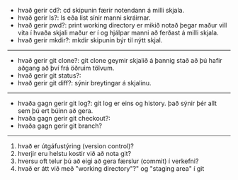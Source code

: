 * hvað gerir cd?: cd skipunin færir notendann á milli skjala.
* hvað gerir ls?: ls eða list sínir manni skráirnar.
* hvað gerir pwd?: print working directory er mikið notað þegar maður vill vita í hvaða skjali maður er í og hjálpar manni að ferðast á milli skjala.
* hvað gerir mkdir?: mkdir skipunin býr til nýtt skjal.
---
* hvað gerir git clone?: git clone geymir skjalið á þannig stað að þú hafir aðgang að því frá öðruim tölvum.
* hvað gerir git status?: 
* hvað gerir git diff?: sýnir breytingar á skjalinu.
---
* hvaða gagn gerir git log?: git log er eins og history. það sýnir þér allt sem þú ert búinn að gera.
* hvaða gagn gerir git checkout?:
* hvaða gagn gerir git branch?
---
1. hvað er útgáfustýring (version control)?
2. hverjir eru helstu kostir við að nota git?
3. hversu oft telur þú að eigi að gera færslur (commit) í verkefni?
4. hvað er átt við með "working directory"?" og "staging area" í git
